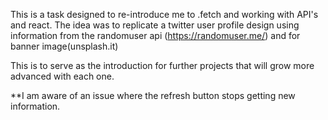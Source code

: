 This is a task designed to re-introduce me to  .fetch and working with API's and react. The idea was to replicate a twitter user profile design using information from the randomuser api (https://randomuser.me/) and for banner image(unsplash.it)

This is to serve as the introduction for further projects that will grow more advanced with each one.

**I am aware of an issue where the refresh button stops getting new information.
